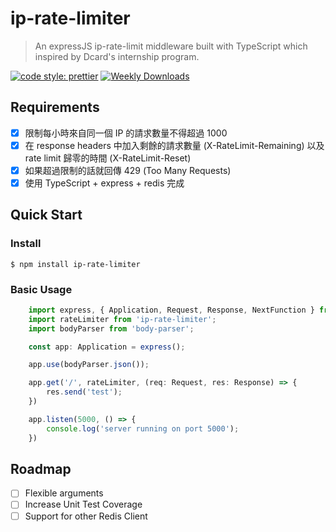 # ip-rate-limiter
> An expressJS ip-rate-limit middleware built with TypeScript which inspired by Dcard's internship program.

[![code style: prettier](https://img.shields.io/badge/code_style-prettier-ff69b4.svg?style=flat-square)](https://github.com/prettier/prettier)
[![Weekly Downloads](https://img.shields.io/npm/dw/koa-grounded)](https://img.shields.io/npm/dw/ip-rate-limiter)

## Requirements
  - [X] 限制每小時來自同一個 IP 的請求數量不得超過 1000
  - [X] 在 response headers 中加入剩餘的請求數量 (X-RateLimit-Remaining) 以及 rate limit 歸零的時間 (X-RateLimit-Reset)
  - [X] 如果超過限制的話就回傳 429 (Too Many Requests)
  - [X] 使用 TypeScript + express + redis 完成

## Quick Start

### Install

```shell
$ npm install ip-rate-limiter
```

### Basic Usage

```TypeScript
	import express, { Application, Request, Response, NextFunction } from 'express';
	import rateLimiter from 'ip-rate-limiter';
	import bodyParser from 'body-parser';

	const app: Application = express();

	app.use(bodyParser.json());

	app.get('/', rateLimiter, (req: Request, res: Response) => {
		res.send('test');
	})

	app.listen(5000, () => {
		console.log('server running on port 5000');
	})
```

## Roadmap
  - [ ] Flexible arguments
  - [ ] Increase Unit Test Coverage
  - [ ] Support for other Redis Client
